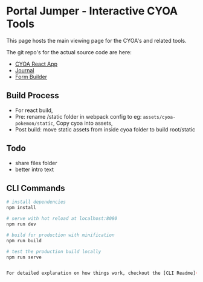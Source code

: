 # Portal Jumper - Interactive CYOA Tools

This page hosts the main viewing page for the CYOA's and related tools.

The git repo's for the actual source code are here:

- [CYOA React App](https://github.com/aronedwards91/CYOA-Viewer)
- [Journal](https://github.com/aronedwards91/CYOA-Journal)
- [Form Builder](https://github.com/aronedwards91/CYOA-Form)

## Build Process

- For react build, 
- Pre: rename /static folder in webpack config to eg: `assets/cyoa-pokemon/static`, Copy cyoa into assets,
- Post build: move static assets from inside cyoa folder to build root/static

## Todo 

- share files folder
- better intro text

## CLI Commands

```bash
# install dependencies
npm install

# serve with hot reload at localhost:8080
npm run dev

# build for production with minification
npm run build

# test the production build locally
npm run serve


For detailed explanation on how things work, checkout the [CLI Readme](https://github.com/developit/preact-cli/blob/master/README.md).
```
